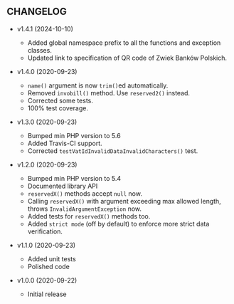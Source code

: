 ## CHANGELOG ##

* v1.4.1 (2024-10-10)
  * Added global namespace prefix to all the functions and exception classes.
  * Updated link to specification of QR code of Zwiek Banków Polskich.

* v1.4.0 (2020-09-23)
  * `name()` argument is now `trim()`ed automatically.
  * Removed `invobill()` method. Use `reserved2()` instead.
  * Corrected some tests.
  * 100% test coverage.

* v1.3.0 (2020-09-23)
  * Bumped min PHP version to 5.6
  * Added Travis-CI support.
  * Corrected `testVatIdInvalidDataInvalidCharacters()` test.

* v1.2.0 (2020-09-23)
  * Bumped min PHP version to 5.4
  * Documented library API
  * `reservedX()` methods accept `null` now.
  * Calling `reservedX()` with argument exceeding max allowed length, throws `InvalidArgumentException` now.
  * Added tests for `reservedX()` methods too.
  * Added `strict mode` (off by default) to enforce more strict data verification.

* v1.1.0 (2020-09-23)
  * Added unit tests
  * Polished code

* v1.0.0 (2020-09-22)
  * Initial release
